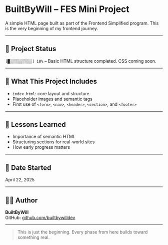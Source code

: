 # BuiltByWill – FES Mini Project

A simple HTML page built as part of the Frontend Simplified program. This is the very beginning of my frontend journey.

---

## 🚧 Project Status

`[█░░░░░░░░░░] 10%` – Basic HTML structure completed. CSS coming soon.

---

## 📁 What This Project Includes
- `index.html`: core layout and structure
- Placeholder images and semantic tags
- First use of `<form>`, `<nav>`, `<header>`, `<section>`, and `<footer>`

---

## 🧠 Lessons Learned
- Importance of semantic HTML
- Structuring sections for real-world sites
- How early progress matters

---

## 📅 Date Started
April 22, 2025

---

## 👨‍💻 Author
**BuiltByWill**  
GitHub: [github.com/builtbywilldev](https://github.com/builtbywilldev)

---

> This is just the beginning. Every phase from here builds toward something real.
